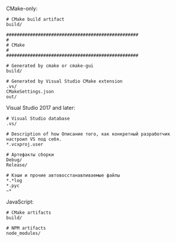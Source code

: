 CMake-only:

```gitignore
# CMake build artifact
build/
```

```gitignore
##################################################
#
# CMake
#
##################################################

# Generated by cmake or cmake-gui
build/

# Generated by Visual Studio CMake extension
.vs/
CMakeSettings.json
out/
```

Visual Studio 2017 and later:

```gitignore
# Visual Studio database
.vs/

# Description of how Описание того, как конкретный разработчик настроил VS под себя.
*.vcxproj.user

# Артефакты сборки
Debug/
Release/

# Кэши и прочие автовосстанавливаемые файлы
*.*log
*.pyc
~*
```

JavaScript:

```gitignore
# CMake artifacts
build/

# NPM artifacts
node_modules/
```